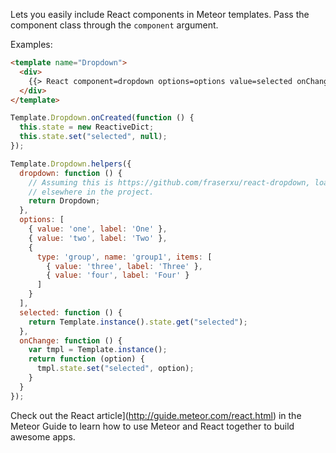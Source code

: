 Lets you easily include React components in Meteor templates. Pass the
component class through the `component` argument.

Examples:

```html
<template name="Dropdown">
  <div>
    {{> React component=dropdown options=options value=selected onChange=onChange}}
  </div>
</template>
```

```js
Template.Dropdown.onCreated(function () {
  this.state = new ReactiveDict;
  this.state.set("selected", null);
});

Template.Dropdown.helpers({
  dropdown: function () {
    // Assuming this is https://github.com/fraserxu/react-dropdown, loaded
    // elsewhere in the project.
    return Dropdown;
  },
  options: [
    { value: 'one', label: 'One' },
    { value: 'two', label: 'Two' },
    {
      type: 'group', name: 'group1', items: [
        { value: 'three', label: 'Three' },
        { value: 'four', label: 'Four' }
      ]
    }
  ],
  selected: function () {
    return Template.instance().state.get("selected");
  },
  onChange: function () {
    var tmpl = Template.instance();
    return function (option) {
      tmpl.state.set("selected", option);
    }
  }
});
```

Check out the React article](http://guide.meteor.com/react.html) in the Meteor Guide to learn how to use Meteor and React together to build awesome apps.
